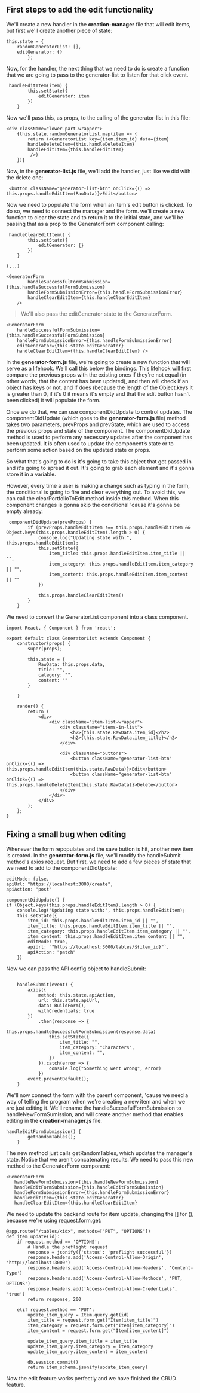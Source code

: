 ## First steps to add the edit functionality

We'll create a new handler in the **creation-manager** file that will edit items, but first we'll create another piece of state:

```
this.state = {
    randomGeneratorList: [],
    editGenerator: {}
        };
```

Now, for the handler, the next thing that we need to do is create a function that we are going to pass to the generator-list to listen for that click event.

```
 handleEditItem(item) {
        this.setState({
            editGenerator: item
        })
    }
```

Now we'll pass this, as props, to the calling of the generator-list in this file:

```
<div className="lower-part-wrapper">
    {this.state.randomGeneratorList.map(item => {
        return (<GeneratorList key={item.item_id} data={item} 
        handleDeleteItem={this.handleDeleteItem}
        handleEditItem={this.handleEditItem}
         />)
    })}
```

Now, in the **generator-list.js** file, we'll add the handler, just like we did with the delete one:

```
 <button className="generator-list-btn" onClick={() => this.props.handleEditItem(RawData)}>Edit</button>
```

Now we need to populate the form when an item's edit button is clicked. To do so, we need to connect the manager and the form. we'll create a new function to clear the state and to return it to the initial state, and we'll be passing that as a prop to the GeneratorForm component calling:

```
 handleClearEditItem() {
        this.setState({
            editGenerator: {}
        })
    }

(...)

<GeneratorForm
        handleSuccessfulFormSubmission={this.handleSuccessfulFormSubmission}
        handleFormSubmissionError={this.handleFormSubmissionError}
        handleClearEditItem={this.handleClearEditItem}
    />
```

> We'll also pass the editGenerator state to the GeneratorForm.

```
<GeneratorForm
    handleSuccessfulFormSubmission={this.handleSuccessfulFormSubmission}
    handleFormSubmissionError={this.handleFormSubmissionError}
    editGenerator={this.state.editGenerator}
    handleClearEditItem={this.handleClearEditItem} />
```

In the **generator-form.js** file, we're going to create a new function that will serve as a lifehook. We'll call this below the bindings. This lifehook will first compare the previous props with the existing ones if they're not equal (in other words, that the content has been updated), and then will check if an object has keys or not, and if does (because the length of the Object.keys it is greater than 0, if it's 0 it means it's empty and that the edit button hasn't been clicked) it will populate the form. 

Once we do that, we can use componentDidUpdate to control updates. The componentDidUpdate (which goes to the **generator-form.js** file) method takes two parameters, prevProps and prevState, which are used to access the previous props and state of the component. The componentDidUpdate method is used to perform any necessary updates after the component has been updated. It is often used to update the component’s state or to perform some action based on the updated state or props.

So what that's going to do is it's going to take this object that got passed in and it's going to spread it out. It's going to grab each element and it's gonna store it in a variable.

However, every time a user is making a change such as typing in the form, the conditional is going to fire and clear everything out. To avoid this, we can call the clearPortfolioToEdit method inside this method. When this component changes is gonna skip the conditional 'cause it's gonna be empty already.


```
 componentDidUpdate(prevProps) {
        if (prevProps.handleEditItem !== this.props.handleEditItem && Object.keys(this.props.handleEditItem).length > 0) {
            console.log("Updating state with:", this.props.handleEditItem);
            this.setState({
                item_title: this.props.handleEditItem.item_title || "",
                item_category: this.props.handleEditItem.item_category || "",
                item_content: this.props.handleEditItem.item_content || ""
            })

            this.props.handleClearEditItem()
        }
    }
```

We need to convert the GeneratorList component into a class component. 

```
import React, { Component } from 'react';

export default class GeneratorList extends Component {
    constructor(props) {
        super(props);

        this.state = {
            RawData: this.props.data,
            title: "",
            category: "",
            content: ""
        }

    }

    render() {
        return (
            <div>
                <div className="item-list-wrapper">
                    <div className="items-in-list">
                        <h2>{this.state.RawData.item_id}</h2>
                        <h2>{this.state.RawData.item_title}</h2>
                    </div>

                    <div className="buttons">
                        <button className="generator-list-btn" onClick={() => this.props.handleEditItem(this.state.RawData)}>Edit</button>
                        <button className="generator-list-btn" onClick={() => this.props.handleDeleteItem(this.state.RawData)}>Delete</button>
                    </div>
                </div>
            </div>
        );
    };
}
```

## Fixing a small bug when editing

Whenever the form repopulates and the save button is hit, another new item is created. In the **generator-form.js** file, we'll modify the handleSubmit method's axios request. But first, we need to add a few pieces of state that we need to add to the componentDidUpdate:

```
editMode: false,
apiUrl: "https://localhost:3000/create",
apiAction: "post"

componentDidUpdate() {
if (Object.keys(this.props.handleEditItem).length > 0) {
    console.log("Updating state with:", this.props.handleEditItem);
    this.setState({
        item_id: this.props.handleEditItem.item_id || "",
        item_title: this.props.handleEditItem.item_title || "",
        item_category: this.props.handleEditItem.item_category || "",
        item_content: this.props.handleEditItem.item_content || "",
        editMode: true,
        apiUrl: `"https://localhost:3000/tables/${item_id}"`,
        apiAction: "patch"
    })
```

Now we can pass the API config object to handleSubmit:

```

    handleSubmit(event) {
        axios({
            method: this.state.apiAction,
            url: this.state.apiUrl,
            data: BuildForm(),
            withCredentials: true
        })
            .then(response => {
                this.props.handleSuccessfulFormSubmission(response.data)
                this.setState({
                    item_title: "",
                    item_category: "Characters",
                    item_content: "",
                })
            }).catch(error => {
                console.log("Something went wrong", error)
            })
        event.preventDefault();
    }

```

We'll now connect the form with the parent component, 'cause we need a way of telling the program when we're creating a new item and when we are just editing it. We'll rename the handleSucessfulFormSubmission to handleNewFormSumission, and will create another method that enables editing in the **creation-manager.js** file.

```
handleEditFormSubmission() {
        getRandomTables();
    }
```

The new method just calls getRandomTables, which updates the manager's state. Notice that we aren't concatenating results. We need to pass this new method to the GeneratorForm component:

```
<GeneratorForm
   handleNewFormSubmission={this.handleNewFormSubmission}
   handleEditFormSubmission={this.handleEditFormSubmission}
   handleFormSubmissionError={this.handleFormSubmissionError}
   handleEditItem={this.state.editGenerator}
   handleClearEditItem={this.handleClearEditItem}
```

We need to update the backend route for item update, changing the [] for (), because we're using request.form.get:

```
@app.route("/tables/<id>", methods=["PUT", "OPTIONS"])
def item_update(id):
    if request.method == 'OPTIONS':
        # Handle the preflight request
        response = jsonify({'status': 'preflight successful'})
        response.headers.add('Access-Control-Allow-Origin', 'http://localhost:3000')
        response.headers.add('Access-Control-Allow-Headers', 'Content-Type')
        response.headers.add('Access-Control-Allow-Methods', 'PUT, OPTIONS')
        response.headers.add('Access-Control-Allow-Credentials', 'true')
        return response, 200
    
    elif request.method == 'PUT':
        update_item_query = Item.query.get(id)
        item_title = request.form.get("Item[item_title]")
        item_category = request.form.get("Item[item_category]")
        item_content = request.form.get("Item[item_content]")

        update_item_query.item_title = item_title
        update_item_query.item_category = item_category
        update_item_query.item_content = item_content

        db.session.commit()
        return item_schema.jsonify(update_item_query)
```

Now the edit feature works perfectly and we have finished the CRUD feature.